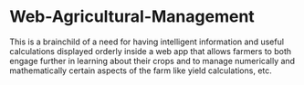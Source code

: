 # Web-Agricultural-Management
This is a brainchild of a need for having intelligent information and useful calculations displayed orderly inside a web app that allows farmers to both engage further in learning about their crops and to manage numerically and mathematically certain aspects of the farm like yield calculations, etc.
